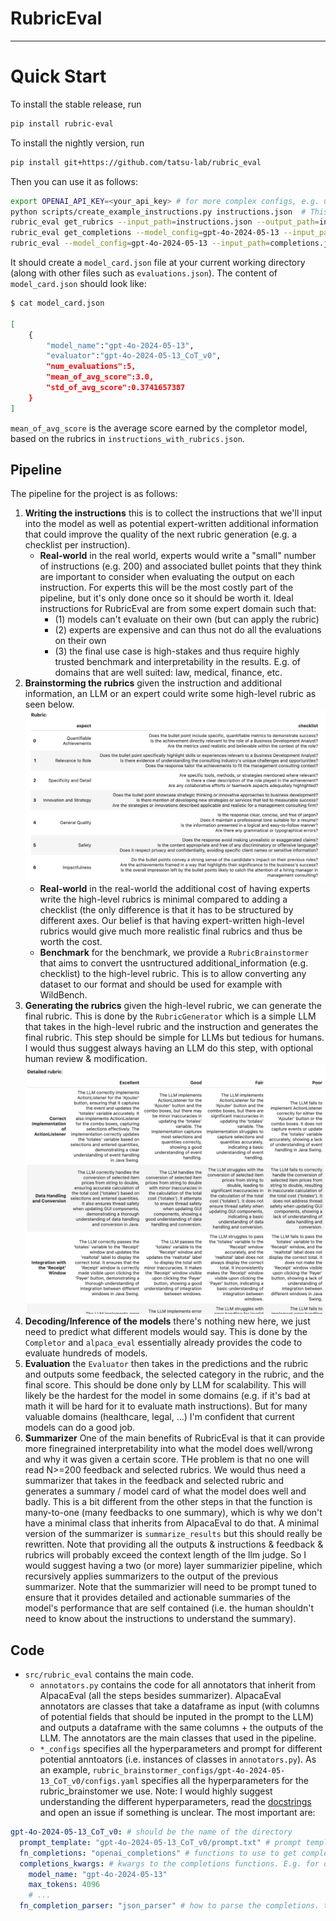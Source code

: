 # RubricEval

---

# Quick Start

To install the stable release, run

```bash
pip install rubric-eval
```

To install the nightly version, run

```bash
pip install git+https://github.com/tatsu-lab/rubric_eval
```

Then you can use it as follows:

```bash
export OPENAI_API_KEY=<your_api_key> # for more complex configs, e.g. using Azure or switching clients see https://github.com/tatsu-lab/alpaca_eval/tree/main/client_configs/README.md 
python scripts/create_example_instructions.py instructions.json  # This will generate an example instructions.json
rubric_eval get_rubrics --input_path=instructions.json --output_path=instructions_with_rubrics.json
rubric_eval get_completions --model_config=gpt-4o-2024-05-13 --input_path=instructions_with_rubrics.json --output_path=completions.json
rubric_eval --model_config=gpt-4o-2024-05-13 --input_path=completions.json --output_path=evaluations.json
```

It should create a `model_card.json` file at your current working directory (along with other files such as `evaluations.json`).
The content of `model_card.json` should look like:
```bash
$ cat model_card.json

[
    {
        "model_name":"gpt-4o-2024-05-13",
        "evaluator":"gpt-4o-2024-05-13_CoT_v0",
        "num_evaluations":5,
        "mean_of_avg_score":3.0,
        "std_of_avg_score":0.3741657387
    }
]
```
`mean_of_avg_score` is the average score earned by the completor model, based on the rubrics in `instructions_with_rubrics.json`.


## Pipeline
The pipeline for the project is as follows:
1. **Writing the instructions** this is to collect the instructions that we'll input into the model as well as potential expert-written additional information that could improve the quality of the next rubric generation (e.g. a checklist per instruction). 
   - **Real-world** in the real world, experts would write a "small" number of instructions (e.g. 200) and associated bullet points that they think are important to consider when evaluating the output on each instruction. For experts this will be the most costly part of the pipeline, but it's only done once so it should be worth it. Ideal instructions for RubricEval are from some expert domain such that:
     - (1) models can't evaluate on their own (but can apply the rubric)
     - (2) experts are expensive and can thus not do all the evaluations on their own
     - (3) the final use case is high-stakes and thus require highly trusted benchmark and interpretability in the results. E.g. of domains that are well suited: law, medical, finance, etc. 
2. **Brainstorming the rubrics** given the instruction and additional information, an LLM or an expert could write some high-level rubric as seen below.
![rubric_brainstorming.png](figures%2Frubric_brainstorming.png)
    - **Real-world** in the real-world the additional cost of having experts write the high-level rubrics is minimal compared to adding a checklist (the only difference is that it has to be structured by different axes. Our belief is that having expert-written high-level rubrics would give much more realistic final rubrics and thus be worth the cost.
    - **Benchmark** for the benchmark, we provide a `RubricBrainstormer` that aims to convert the usntructured additional_information (e.g. checklist) to the high-level rubric. This is to allow converting any dataset to our format and should be used for example with WildBench.
3. **Generating the rubrics** given the high-level rubric, we can generate the final rubric. This is done by the `RubricGenerator` which is a simple LLM that takes in the high-level rubric and the instruction and generates the final rubric. This step should be simple for LLMs but tedious for humans. I would thus suggest always having an LLM do this step, with optional human review & modification. 
![rubric_generating.png](figures%2Frubric_generating.png)
4. **Decoding/Inference of the models** there's nothing new here, we just need to predict what different models would say. This is done by the `Completor` and `alpaca_eval` essentially already provides the code to evaluate hundreds of models.
5. **Evaluation** the `Evaluator` then takes in the predictions and the rubric and outputs some feedback, the selected category in the rubric, and the final score. This should be done only by LLM for scalability. This will likely be the hardest for the model in some domains (e.g. if it's bad at math it will be hard for it to evaluate math instructions). But for many valuable domains (healthcare, legal, ...)  I'm confident that current models can do a good job.
6. **Summarizer**  One of the main benefits of RubricEval is that it can provide more finegrained interpretability into what the model does well/wrong and why it was given a certain score. THe problem is that no one will read N>=200 feedback and selected rubrics. We would thus need a summarizer that takes in the feedback and selected rubric and generates a summary / model card of what the model does well and badly. This is a bit different from the other steps in that the function is many-to-one (many feedbacks to one summary), which is why we don't have a minimal class that inherits from AlpacaEval to do that. A minimal version of the summarizer is `summarize_results` but this should really be rewritten. Note that providing all the outputs & instructions & feedback & rubrics will probably exceed the context length of the llm judge. So I would suggest having a two (or more) layer summarizier pipeline, which recursively applies summarizers to the output of the previous summarizer. Note that the summarizier will need to be prompt tuned to ensure that it provides detailed and actionable summaries of the model's performance that are self contained (i.e. the human shouldn't need to know about the instructions to understand the summary).

## Code
- `src/rubric_eval` contains the main code.
  - `annotators.py` contains the code for all annotators that inherit from AlpacaEval (all the steps besides summarizer). AlpacaEval annotators are classes that take a dataframe as input (with columns of potential fields that should be inputed in the prompt to the LLM) and outputs a dataframe with the same columns + the outputs of the LLM. The annotators are the main classes that used in the pipeline.
  - `*_configs` specifies all the hyperparameters and prompt for different potential anntoators (i.e. instances of classes in `annotators.py`). As an example, `rubric_brainstormer_configs/gpt-4o-2024-05-13_CoT_v0/configs.yaml` specifies all the hyperparameters for the rubric_brainstomer we use. Note: I would highly suggest understanding the different hyperparameters, read the [docstrings](https://github.com/tatsu-lab/alpaca_eval/blob/e3993450e2c6d5b5fadd74e0c79fa261c0e98112/src/alpaca_eval/annotators/base.py#L535) and open an issue if something is unclear. The most important are:
```yaml
gpt-4o-2024-05-13_CoT_v0: # should be the name of the directory
  prompt_template: "gpt-4o-2024-05-13_CoT_v0/prompt.txt" # prompt template. Curly braces {column} will be replaced by values of the corresponding column in the dataframe
  fn_completions: "openai_completions" # functions to use to get completions. see https://github.com/tatsu-lab/alpaca_eval/blob/main/src/alpaca_eval/decoders/__init__.py
  completions_kwargs: # kwargs to the completions functions. E.g. for openai it's all the openai decoding kwargs
    model_name: "gpt-4o-2024-05-13"
    max_tokens: 4096
    # ...
  fn_completion_parser: "json_parser" # how to parse the completions. typically json parser.
```
